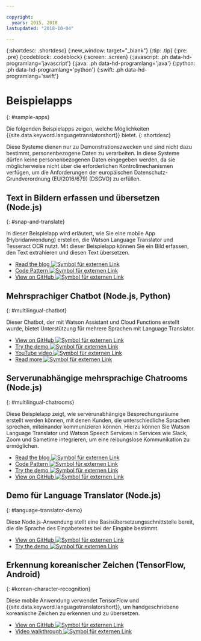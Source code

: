 ```yaml
---

copyright:
  years: 2015, 2018
lastupdated: "2018-10-04"

---
```


{:shortdesc: .shortdesc}
{:new_window: target="_blank"}
{:tip: .tip}
{:pre: .pre}
{:codeblock: .codeblock}
{:screen: .screen}
{:javascript: .ph data-hd-programlang='javascript'}
{:java: .ph data-hd-programlang='java'}
{:python: .ph data-hd-programlang='python'}
{:swift: .ph data-hd-programlang='swift'}

# Beispielapps
{: #sample-apps}

Die folgenden Beispielapps zeigen, welche Möglichkeiten {{site.data.keyword.languagetranslatorshort}} bietet.
{: shortdesc}

Diese Systeme dienen nur zu Demonstrationszwecken und sind nicht dazu bestimmt, personenbezogene Daten zu verarbeiten. In diese Systeme dürfen keine personenbezogenen Daten eingegeben werden, da sie möglicherweise nicht über die erforderlichen Kontrollmechanismen verfügen, um die Anforderungen der europäischen Datenschutz-Grundverordnung (EU/2016/679) (DSGVO) zu erfüllen.

## Text in Bildern erfassen und übersetzen (Node.js)
{: #snap-and-translate}

In dieser Beispielapp wird erläutert, wie Sie eine mobile App (Hybridanwendung) erstellen, die Watson Language Translator und Tesseract OCR nutzt. Mit dieser Beispielapp können Sie ein Bild erfassen, den Text extrahieren und diesen Text übersetzen. 

- [Read the blog ![Symbol für externen Link](../../icons/launch-glyph.svg "Symbol für externen Link")](https://developer.ibm.com/announcements/snap-translate-using-tesseract-ocr-watson-language-translator/)
- [Code Pattern ![Symbol für externen Link](../../icons/launch-glyph.svg "Symbol für externen Link")](https://developer.ibm.com/patterns/snap-translate-using-tesseract-ocr-watson-language-translator/)
- [View on GitHub ![Symbol für externen Link](../../icons/launch-glyph.svg "Symbol für externen Link")](https://github.com/IBM/snap-and-translate)

## Mehrsprachiger Chatbot (Node.js, Python)
{: #multilingual-chatbot}

Dieser Chatbot, der mit Watson Assistant und Cloud Functions erstellt wurde, bietet Unterstützung für mehrere Sprachen mit Language Translator.

- [View on GitHub ![Symbol für externen Link](../../icons/launch-glyph.svg "Symbol für externen Link")](https://github.com/with-watson/multilingual-chatbot)
- [Try the demo ![Symbol für externen Link](../../icons/launch-glyph.svg "Symbol für externen Link")](https://multilingual-chatbot-demo.mybluemix.net/)
- [YouTube video ![Symbol für externen Link](../../icons/launch-glyph.svg "Symbol für externen Link")](https://www.youtube.com/watch?v=d7DXydORTME)
- [Read more ![Symbol für externen Link](../../icons/launch-glyph.svg "Symbol für externen Link")](https://medium.com/ibm-watson/build-multilingual-chatbots-with-watson-language-translator-watson-assistant-8c38247e8af1)

## Serverunabhängige mehrsprachige Chatrooms (Node.js)
{: #multilingual-chatrooms}

Diese Beispielapp zeigt, wie serverunabhängige Besprechungsräume erstellt werden können, mit denen Kunden, die unterschiedliche Sprachen sprechen, miteinander kommunizieren können. Hierzu können Sie Watson Language Translator und Watson Speech Services in Services wie Slack, Zoom und Sametime integrieren, um eine reibungslose Kommunikation zu ermöglichen.

- [Read the blog ![Symbol für externen Link](../../icons/launch-glyph.svg "Symbol für externen Link")](https://medium.com/kkbankol-events/the-motivation-behind-this-particular-project-comes-from-playing-one-of-my-favorite-android-games-76c92b27c8e8)
- [Code Pattern ![Symbol für externen Link](../../icons/launch-glyph.svg "Symbol für externen Link")](https://developer.ibm.com/patterns/deploy-serverless-multilingual-conference-room/)
- [Try the demo ![Symbol für externen Link](../../icons/launch-glyph.svg "Symbol für externen Link")](https://translation-mqtt.mybluemix.net/)
- [View on GitHub ![Symbol für externen Link](../../icons/launch-glyph.svg "Symbol für externen Link")](https://github.com/IBM/serverless-language-translation)

## Demo für Language Translator (Node.js)
{: #language-translator-demo}

Diese Node.js-Anwendung stellt eine Basisübersetzungsschnittstelle bereit, die die Sprache des Eingabetextes bei der Eingabe bestimmt.

- [View on GitHub ![Symbol für externen Link](../../icons/launch-glyph.svg "Symbol für externen Link")](https://github.com/watson-developer-cloud/language-translator-nodejs)
- [Try the demo ![Symbol für externen Link](../../icons/launch-glyph.svg "Symbol für externen Link")](https://language-translator-demo.ng.bluemix.net/)


## Erkennung koreanischer Zeichen (TensorFlow, Android)
{: #korean-character-recognition}

Diese mobile Anwendung verwendet TensorFlow und {{site.data.keyword.languagetranslatorshort}}, um handgeschriebene koreanische Zeichen zu erkennen und zu übersetzen.

- [View on GitHub ![Symbol für externen Link](../../icons/launch-glyph.svg "Symbol für externen Link")](https://github.com/IBM/tensorflow-hangul-recognition)
- [Video walkthrough ![Symbol für externen Link](../../icons/launch-glyph.svg "Symbol für externen Link")](https://www.youtube.com/watch?v=Ynusw4RcyRY)
